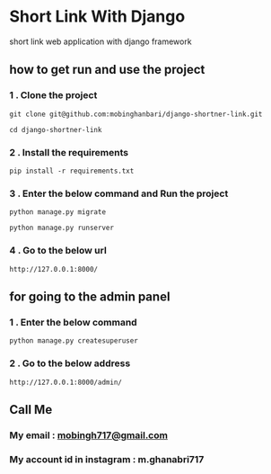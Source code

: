 # Short Link With Django

short link web application with django framework

## how to get run and use the project

### 1 . Clone the project 

```
git clone git@github.com:mobinghanbari/django-shortner-link.git

cd django-shortner-link
```

### 2 . Install the requirements 

```
pip install -r requirements.txt
```


### 3 . Enter the below command and Run the project

```
python manage.py migrate

python manage.py runserver
```

### 4 . Go to the below url

```
http://127.0.0.1:8000/
```

## for going to the admin panel

### 1 . Enter the below command

```
python manage.py createsuperuser
```

### 2 . Go to the below address

```
http://127.0.0.1:8000/admin/
```

## Call Me

### My email : mobingh717@gmail.com


### My account id in instagram : m.ghanabri717


